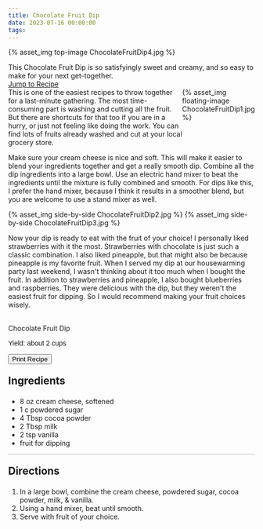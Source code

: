 ```yaml
---
title: Chocolate Fruit Dip
date: 2023-07-16 00:00:00
tags:
---
```


{% asset_img top-image ChocolateFruitDip4.jpg %}
<div class="post-body">
This Chocolate Fruit Dip is so satisfyingly sweet and creamy, and so easy to make for your next get-together.

<br>
<!--more-->

<a class="jump-to-recipe-btn" href="#recipejump"> 
    Jump to Recipe
</a>

<div style="display:flex;">
This is one of the easiest recipes to throw together for a last-minute gathering. The most time-consuming part is washing and cutting all the fruit. But there are shortcuts for that too if you are in a hurry, or just not feeling like doing the work. You can find lots of fruits already washed and cut at your local grocery store. 
<div>
    {% asset_img floating-image ChocolateFruitDip1.jpg %}
</div>
</div>

Make sure your cream cheese is nice and soft. This will make it easier to blend your ingredients together and get a really smooth dip. Combine all the dip ingredients into a large bowl. Use an electric hand mixer to beat the ingredients until the mixture is fully combined and smooth. For dips like this, I prefer the hand mixer, because I think it results in a smoother blend, but you are welcome to use a stand mixer as well. 
<div style="display:flex;">
    {% asset_img side-by-side ChocolateFruitDip2.jpg %}
    {% asset_img side-by-side ChocolateFruitDip3.jpg %}
</div>

Now your dip is ready to eat with the fruit of your choice! I personally liked strawberries with it the most. Strawberries with chocolate is just such a classic combination. I also liked pineapple, but that might also be because pineapple is my favorite fruit. 
When I served my dip at our housewarming party last weekend, I wasn't thinking about it too much when I bought the fruit. In addition to strawberries and pineapple, I also bought blueberries and raspberries. They were delicious with the dip, but they weren't the easiest fruit for dipping. So I would recommend making your fruit choices wisely. 

<br>
</div>

<div id="recipejump"></div>
<div id="recipe">
    <div class="recipe-box">
        <div class="recipe-title-box">
            <div>
                <div class="recipe-title-box-title">
                    <div class="recipe-title-box-header">Chocolate Fruit Dip</div>
                </div>
                <p class="recipe-title-box-title" style="font-family: Arial;">Yield: about 2 cups</p>
            </div>
            <!-- {% asset_img recipe-title-box-img ChocolateFruitDip4.jpg %} -->
            <button class="print-recipe"
                    type="button"
                    onclick="printDIV('recipe')" >
                Print Recipe
            </button>
        </div>
        <p style="font-size:150%;"><b>Ingredients</b></p>
        <ul class="post-body">
                <li>8 oz cream cheese, softened</li>
                <li>1 c powdered sugar</li>
                <li>4 Tbsp cocoa powder</li>
                <li>2 Tbsp milk</li>
                <li>2 tsp vanilla</li>
                <li>fruit for dipping</li>
        </ul>
        <hr style="height:1px;background-color:rgb(189, 189, 189) ">
        <p style="font-size:150%;"><b>Directions</b></p>
        <ol class="post-body">
            <li>In a large bowl, combine the cream cheese, powdered sugar, cocoa powder, milk, & vanilla.</li>
            <li>Using a hand mixer, beat until smooth.</li>
            <li>Serve with fruit of your choice.</li> 
        </ol> 
    </div>
</div>

<br>
